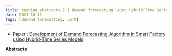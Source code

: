 ```yaml
---
title: reading abstracts 2 | demand forecasting using Hybrid-Time Series Models
date: 2021-10-11
tags: [demand forecasting, LSTM]
---
```



- Paper : [Development of Demand Forecasting Algorithm in Smart Factory using Hybrid-Time Series Models](https://scienceon.kisti.re.kr/commons/util/originalView.do?cn=JAKO201931262479589&oCn=JAKO201931262479589&dbt=JAKO&journal=NJOU00560240)
  
**Abstracts**
